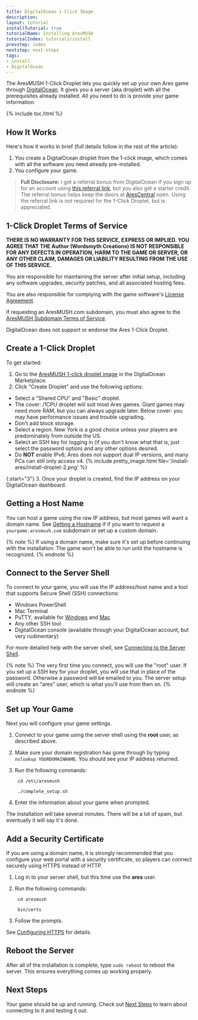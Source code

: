 ```yaml
---
title: DigitalOcean 1-Click Image
description: 
layout: tutorial
installTutorial: true
tutorialName: Installing AresMUSH
tutorialIndex: tutorials/install
prevstep: index
nextstep: next-steps
tags:
- install
- DigitalOcean
---
```


The AresMUSH 1-Click Droplet lets you quickly set up your own Ares game through [DigitalOcean](http://www.digitalocean.com/?refcode=5c07173bc1f2). It gives you a server (aka droplet) with all the prerequisites already installed. All you need to do is provide your game information.

{% include toc.html %}

## How It Works

Here's how it works in brief (full details follow in the rest of the article):

1. You create a DigitalOcean droplet from the 1-click image, which comes with all the software you need already pre-installed.
2. You configure your game.

> **Full Disclosure:** I get a referral bonus from DigitalOcean if you sign up for an account using [this referral link](http://www.digitalocean.com/?refcode=5c07173bc1f2), but you also get a starter credit. The referral bonus helps keep the doors at [AresCentral](/arescentral.html) open.  Using the referral link is *not* required for the 1-Click Droplet, but is appreciated.

## 1-Click Droplet Terms of Service

**THERE IS NO WARRANTY FOR THIS SERVICE, EXPRESS OR IMPLIED.  YOU AGREE THAT THE Author (Wordsmyth Creations) IS NOT RESPONSIBLE FOR ANY DEFECTS IN OPERATION, HARM TO THE GAME OR SERVER, OR ANY OTHER CLAIM, DAMAGES OR LIABILITY RESULTING FROM THE USE OF THIS SERVICE.**

You are responsible for maintaining the server after initial setup, including any software upgrades, security patches, and all associated hosting fees.  

You are also responsible for complying with the game software's [License Agreement](/license.html).

If requesting an AresMUSH.com subdomain, you must also agree to the [AresMUSH Subdomain Terms of Service](/subdomain-tos.html).

DigitalOcean does not support or endorse the Ares 1-Click Droplet.

## Create a 1-Click Droplet

To get started:

1. Go to the [AresMUSH 1-click droplet image](https://marketplace.digitalocean.com/apps/aresmush?refcode=5c07173bc1f2) in the DigitalOcean Marketplace.
2. Click "Create Droplet" and use the following options:
  * Select a "Shared CPU" and "Basic" droplet.
  * The cover: /1CPU droplet will suit most Ares games. Giant games may need more RAM, but you can always upgrade later. Below cover:  you may have performance issues and trouble upgrading.
  * Don't add block storage.
  * Select a region. New York is a good choice unless your players are predominately from outside the US.
  * Select an SSH key for logging in (if you don't know what that is, just select the password option) and any other options desired.
  * Do **NOT** enable IPv6; Ares does not support dual IP versions, and many PCs can still only access v4.
  {% include pretty_image.html file='/install-ares/install-droplet-2.png' %}

{:start="3"}
3. Once your droplet is created, find the IP address on your DigitalOcean dashboard.

## Getting a Host Name

You can host a game using the raw IP address, but most games will want a domain name. See [Getting a Hostname]({{site.baseurl}}/tutorials/install/getting-a-hostname.html) if if you want to request a `yourgame.aresmush.com` subdomain or set up a custom domain.

{% note %}
If using a domain name, make sure it's set up before continuing with the installation. The game won't be able to run until the hostname is recognized.
{% endnote %}

## Connect to the Server Shell

To connect to your game, you will use the IP address/host name and a tool that supports Secure Shell (SSH) connections:

* Windows PowerShell
* Mac Terminal
* PuTTY, available for [Windows](http://www.putty.org/) and [Mac](https://www.ssh.com/ssh/putty/mac/)
* Any other SSH tool
* DigitalOcean console (available through your DigitalOcean account, but very rudimentary)

For more detailed help with the server shell, see [Connecting to the Server Shell]({{site.baseurl}}/tutorials/manage/server-shell.html).

{% note %}
The very first time you connect, you will use the "root" user. If you set up a SSH key for your droplet, you will use that in place of the password. Otherwise a password will be emailed to you. The server setup will create an "ares" user, which is what you'll use from then on.
{% endnote %}

## Set up Your Game

Next you will configure your game settings.

1. Connect to your game using the server shell using the **root** user, as described above.
2. Make sure your domain registration has gone through by typing `nslookup YOURDOMAINNAME`. You should see your IP address returned.
3. Run the following commands: 

        cd /etc/aresmush
        
        ./complete_setup.sh

5. Enter the information about your game when prompted.

The installation will take several minutes.  There will be a lot of spam, but eventually it will say it's done.

## Add a Security Certificate

If you are using a domain name, it is strongly recommended that you configure your web portal with a security certificate, so players can connect securely using HTTPS instead of HTTP. 

1. Log in to your server shell, but this time use the **ares** user.
2. Run the following commands:
      
        cd aresmush
        
        bin/certs

3. Follow the prompts.

See [Configuring HTTPS]({{site.baseurl}}/tutorials/install/https.html) for details.

## Reboot the Server

After all of the installation is complete, type `sudo reboot` to reboot the server. This ensures everything comes up working properly.

## Next Steps

Your game should be up and running.  Check out [Next Steps](/tutorials/install/next-steps.html) to learn about connecting to it and testing it out.
